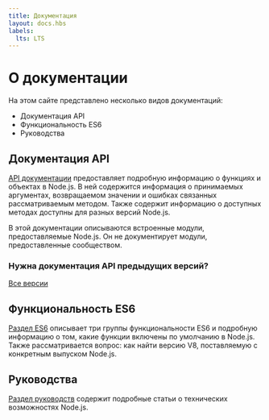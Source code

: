 ```yaml
---
title: Документация
layout: docs.hbs
labels:
  lts: LTS
---
```


# О документации

На этом сайте представлено несколько видов документаций:

- Документация API
- Функциональность ES6
- Руководства

## Документация API

[API документации](https://nodejs.org/api/) предоставляет подробную информацию о функциях и объектах в Node.js.
В ней содержится информация о принимаемых аргументах, возвращаемом значении и ошибках связанных
рассматриваемым методом. Также содержит информацию о доступных методах доступны для разных версий Node.js.

В этой документации описываются встроенные модули, предоставляемые Node.js. Он не документирует модули,
предоставленные сообществом.

<div class="highlight-box">

### Нужна документация API предыдущих версий?

<NodeApiVersionLinks />

[Все версии](https://nodejs.org/docs/)

</div>

## Функциональность ES6

[Раздел ES6](/ru/docs/es6/) описывает три группы функциональности ES6 и подробную информацию о том, какие функции
включены по умолчанию в Node.js. Также рассматривается вопрос: как найти версию V8, поставляемую с конкретным
выпуском Node.js.

## Руководства

[Раздел руководств](/ru/docs/guides/) содержит подробные статьи о технических возможностях Node.js.
